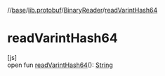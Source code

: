 //[base](../../../index.md)/[lib.protobuf](../index.md)/[BinaryReader](index.md)/[readVarintHash64](read-varint-hash64.md)

# readVarintHash64

[js]\
open fun [readVarintHash64](read-varint-hash64.md)(): [String](https://kotlinlang.org/api/latest/jvm/stdlib/kotlin/-string/index.html)
